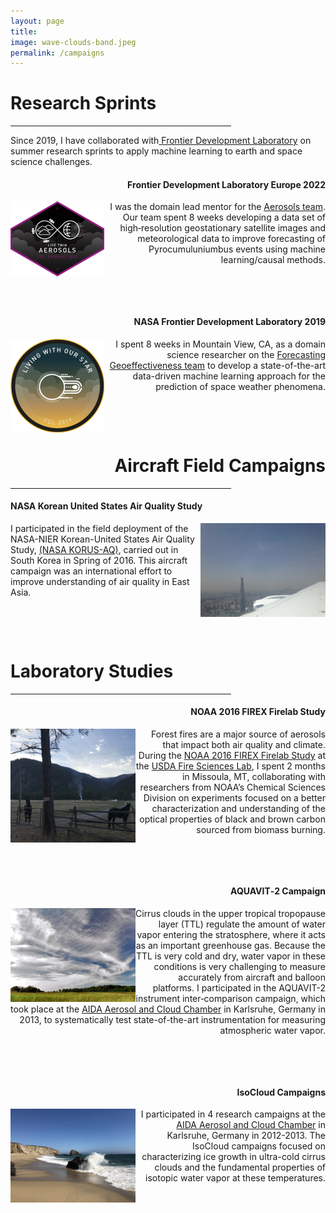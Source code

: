 ```yaml
---
layout: page
title: 
image: wave-clouds-band.jpeg
permalink: /campaigns
---
```


# Research Sprints
<hr style="width:70%">
Since 2019, I have collaborated with<a href="https://frontierdevelopmentlab.org"> Frontier Development Laboratory</a> on summer research sprints to apply machine learning to earth and space science challenges.

<h4 style="text-align: right;">Frontier Development Laboratory Europe 2022</h4>
<img src="./assets/img/aerosols-fdl.png" alt="drawing" width="150" align="left"/>
<p style="text-align: right" align="justify">
I was the domain lead mentor for the <a href="https://fdleurope.org/fdl-europe-2022">Aerosols team</a>. Our team spent 8 weeks developing a data set of high‐resolution geostationary satellite images and meteorological data to improve forecasting of Pyrocumuluniumbus events using machine learning/causal methods.
</p> <br>

&ensp;

<h4 style="text-align: right;">NASA Frontier Development Laboratory 2019</h4>
<img src="./assets/img/spaceweather-fdl.png" alt="drawing" width="150" align="left"/>
<p style="text-align: right" align="justify">
I spent 8 weeks in Mountain View, CA, as a domain science researcher on the <a href="https://frontierdevelopmentlab.org/2019-gnss">Forecasting Geoeffectiveness team</a> to develop a state-of-the-art data-driven machine learning approach for the prediction of space weather phenomena. 
</p> <br>



&ensp;
&ensp;



<h1 style="text-align: right;">Aircraft Field Campaigns</h1>
<hr class="right" style="width:70%">

<h4 style="text-align: left;">NASA Korean United States Air Quality Study </h4>
<img src="./assets/img/SeoulSampling.jpg" alt="drawing" width="200" align="right"/>
<p style="text-align: left" align="justify"> I participated in the field deployment of the NASA-NIER Korean-United States Air Quality Study, <a href="https://espo.nasa.gov/korus-aq">(NASA KORUS-AQ)</a>,
carried out in South Korea in Spring of 2016. This aircraft campaign was an international effort to improve understanding of air quality in 
East Asia. </p> <br>


&ensp;
&ensp;


# Laboratory Studies
<hr style="width:70%">


<h4 style="text-align: right;">NOAA 2016 FIREX Firelab Study</h4>
<img src="./assets/img/HorsesMissoula.JPG" alt="drawing" width="200" align="left"/>
<p style="text-align: right" align="justify">
Forest fires are a major source of aerosols that impact both air quality and climate. 
During the <a href="https://csl.noaa.gov/projects/firex/firelab/">NOAA 2016 FIREX Firelab Study</a> at the <a href="https://www.fs.usda.gov/rmrs/research-labs/missoula-fire-sciences-laboratory">USDA Fire Sciences Lab</a>,
I spent 2 months in Missoula, MT, collaborating with researchers from NOAA’s Chemical Sciences Division on experiments focused on a better characterization and understanding of the optical properties of black and brown carbon sourced from biomass burning.
</p> <br>

&ensp;

<h4 style="text-align: right;">AQUAVIT‐2 Campaign</h4>
<img src="./assets/img/CirrusField-color.jpg" alt="drawing" width="200" align="left"/>
<p style="text-align: right" align="justify">
Cirrus clouds in the upper tropical tropopause layer (TTL) regulate the amount of water vapor entering the stratosphere, where it acts as an important greenhouse gas. Because the TTL is very cold and dry, water vapor in these conditions is very challenging to measure accurately from aircraft and balloon platforms. I participated in the AQUAVIT-2 instrument inter‐comparison campaign, which took place at the <a href="https://www.imk-aaf.kit.edu/73.php">AIDA Aerosol and Cloud Chamber</a> in Karlsruhe, Germany in 2013, to systematically test state-of-the-art instrumentation for measuring atmospheric water vapor. 
</p> <br>
 
 
&ensp;
<h4 style="text-align: right;">IsoCloud Campaigns</h4>
<img src="./assets/img/waves.jpg" alt="drawing" width="200" align="left"/>
<p style="text-align: right" align="justify">
I participated in 4 research campaigns at the <a href="https://www.imk-aaf.kit.edu/73.php">AIDA Aerosol and Cloud Chamber</a> in Karlsruhe, Germany in 2012-2013. The IsoCloud campaigns focused on characterizing ice growth in ultra-cold cirrus clouds and the fundamental properties of isotopic water vapor at these temperatures.
</p> <br>
